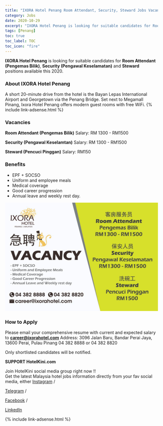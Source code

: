 ```yaml
---
title: "IXORA Hotel Penang Room Attendant, Security, Steward Jobs Vacancies 2020" 
category: Jobs 
date: 2020-10-29
excerpt: "IXORA Hotel Penang is looking for suitable candidates for Room Attendant (Pengemas Bilik), Security (Pengawal Keselamatan), Steward positions available this 2020" 
tags: [Penang] 
toc: true 
toc_label: TOC
toc_icon: "fire" 
--- 
```

**IXORA Hotel Penang** is looking for suitable candidates for **Room Attendant (Pengemas Bilik)**, **Security (Pengawal Keselamatan)** and **Steward** positions available this 2020.

### About IXORA Hotel Penang
A short 20-minute drive from the hotel is the Bayan Lepas International Airport and Georgetown via the Penang Bridge. Set next to Megamall Pinang, Ixora Hotel Penang offers modern guest rooms with free WiFi.
{% include link-adsense.html %} 
### Vacancies
**Room Attendant (Pengemas Bilik)**
Salary: RM 1300 - RM1500

**Security (Pengawal Keselamtan)**
Salary: RM 1300 - RM1500

**Steward (Pencuci Pinggan)**
Salary: RM150

### Benefits
- EPF + SOCSO
- Uniform and employee meals
- Medical coverage
- Good career progression
- Annual leave and weekly rest day.

![IXORA Hotel Penang Jobs Ads Oct 2020!](/assets/images/2020-10/ixora-hotel-penang-room-attendant-security-post.jpg "Ixora Hotel Penang Jobs 2020")

### How to Apply
Please email your comprehensive resume with current and expected salary to **career@ixorahotel.com**
Address: 3096 Jalan Baru, Bandar Perai Jaya, 13600 Perai, Pulau Pinang
04 382 8888 or 04 382 8820

Only shortlisted candidates will be notified.

<div class="notice--warning">
<p><b>SUPPORT HotelKini.com</b></p>
Join HotelKini social media group right now !!<br/>
Get the latest Malaysia hotel jobs information directly from your fav social media, either
  <a href="https://instagram.com/hotelkini" rel="noopenner nofollow" target="_blank"><i class="fab fa-fw fa-instagram" aria-hidden="true"></i><span> Instagram</span></a> / 

  <a href="https://t.me/hotelkini" rel="noopenner nofollow" target="_blank"><i class="fab fa-fw fa-telegram" aria-hidden="true"></i><span> Telegram</span></a> /

  <a href="https://www.facebook.com/jawatankosonghotel" rel="noopenner nofollow" target="_blank"><i class="fab fa-fw fa-facebook" aria-hidden="true"></i><span> Facebook</span></a> / 

  <a href="https://www.linkedin.com/company/hotelkini" rel="noopenner nofollow" target="_blank"><i class="fab fa-fw fa-linkedin" aria-hidden="true"></i><span> LinkedIn</span></a>
</div>

{% include link-adsense.html %} 